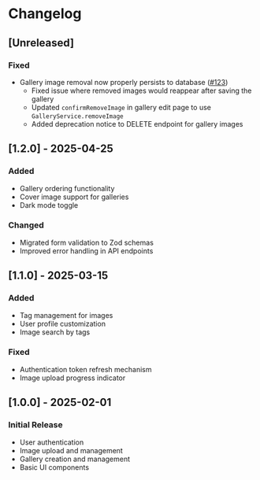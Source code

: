 # Changelog

## [Unreleased]

### Fixed
- Gallery image removal now properly persists to database ([#123](https://github.com/your-org/pic-gallery/pull/123))
  - Fixed issue where removed images would reappear after saving the gallery
  - Updated `confirmRemoveImage` in gallery edit page to use `GalleryService.removeImage`
  - Added deprecation notice to DELETE endpoint for gallery images

## [1.2.0] - 2025-04-25

### Added
- Gallery ordering functionality
- Cover image support for galleries
- Dark mode toggle

### Changed
- Migrated form validation to Zod schemas
- Improved error handling in API endpoints

## [1.1.0] - 2025-03-15

### Added
- Tag management for images
- User profile customization
- Image search by tags

### Fixed
- Authentication token refresh mechanism
- Image upload progress indicator

## [1.0.0] - 2025-02-01

### Initial Release
- User authentication
- Image upload and management
- Gallery creation and management
- Basic UI components
